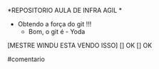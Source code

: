 *REPOSITORIO AULA DE INFRA AGIL *

- Obtendo a força do git !!!
	- Bom, o git é - Yoda

[MESTRE WINDU ESTA VENDO ISSO]
[] OK
[] OK

#comentario
